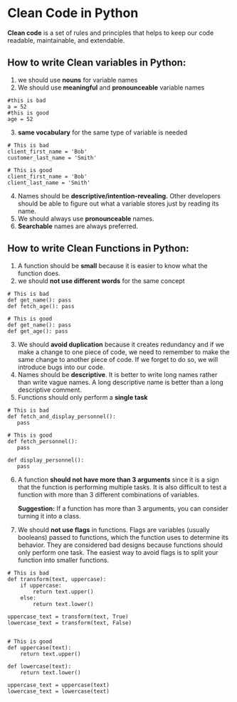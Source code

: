 # Clean Code in Python
**Clean code** is a set of rules and principles that helps to keep our code readable, maintainable, and extendable.
## How to write Clean variables in Python:

 1. we should use **nouns** for variable names
 2. We should use **meaningful** and **pronounceable** variable names
```text
#this is bad
a = 52
#this is good
age = 52
```
 3.  **same vocabulary** for the same type of variable is needed
```
# This is bad
client_first_name = 'Bob'
customer_last_name = 'Smith'

# This is good
client_first_name = 'Bob'
client_last_name = 'Smith'
```

 4. Names should be **descriptive/intention-revealing.** Other developers should be able to figure out what a variable stores just by reading its name.
 5.  We should always use **pronounceable** names.
 6. **Searchable** names are always preferred.
## How to write Clean Functions in Python:
 1. A function should be **small**  because it is easier to know what the function does.
 2. we should **not use different words** for the same concept
 ```
# This is bad
def get_name(): pass
def fetch_age(): pass

# This is good
def get_name(): pass
def get_age(): pass
```

 3. We should **avoid duplication** because it creates redundancy and if we make a change to one piece of code, we need to remember to make the same change to another piece of code. If we forget to do so, we will introduce bugs into our code.
 4. Names should be **descriptive**. It is better to write long names rather than write vague names. A long descriptive name is better than a long descriptive comment.
 5. Functions should only perform a **single task**
 ```
# This is bad
def fetch_and_display_personnel(): 
	pass
	
# This is good
def fetch_personnel():
	pass

def display_personnel():
	pass
```

 6. A function **should not have more than 3 arguments** since it is a sign that the function is performing multiple tasks. It is also difficult to test a function with more than 3 different combinations of variables.

	**Suggestion:** If a function has more than 3 arguments, you can consider turning it into a class.
	

 7. We should **not use flags** in functions. Flags are variables (usually booleans) passed to functions, which the function uses to determine its behavior. They are considered bad designs because functions should only perform one task. The easiest way to avoid flags is to split your function into smaller functions.
```
# This is bad
def transform(text, uppercase):
    if uppercase:
        return text.upper()
    else:
        return text.lower()

uppercase_text = transform(text, True)
lowercase_text = transform(text, False)


# This is good
def uppercase(text):
    return text.upper()

def lowercase(text):
    return text.lower()

uppercase_text = uppercase(text)
lowercase_text = lowercase(text)
```
